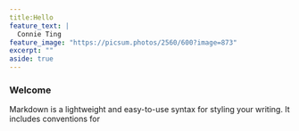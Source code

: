 ```yaml
---
title:Hello
feature_text: |
  Connie Ting
feature_image: "https://picsum.photos/2560/600?image=873"
excerpt: ""
aside: true
---
```


### Welcome

Markdown is a lightweight and easy-to-use syntax for styling your writing. It includes conventions for


